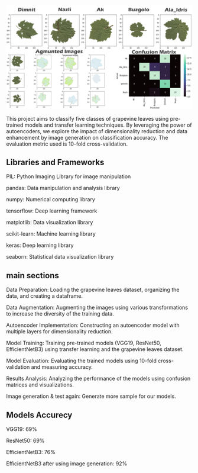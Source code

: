 <img src="https://github.com/mahyarmohammadimatin/Grapevine_Leaves_Classification/blob/main/pic.PNG">

This project aims to classify five classes of grapevine leaves using pre-trained models and transfer learning techniques.
By leveraging the power of autoencoders, we explore the impact of dimensionality reduction and data enhancement by image generation on classification accuracy.
The evaluation metric used is 10-fold cross-validation.

## Libraries and Frameworks

PIL: Python Imaging Library for image manipulation

pandas: Data manipulation and analysis library

numpy: Numerical computing library

tensorflow: Deep learning framework

matplotlib: Data visualization library

scikit-learn: Machine learning library

keras: Deep learning library

seaborn: Statistical data visualization library

## main sections

Data Preparation: Loading the grapevine leaves dataset, organizing the data, and creating a dataframe.

Data Augmentation: Augmenting the images using various transformations to increase the diversity of the training data.

Autoencoder Implementation: Constructing an autoencoder model with multiple layers for dimensionality reduction.

Model Training: Training pre-trained models (VGG19, ResNet50, EfficientNetB3) using transfer learning and the grapevine leaves dataset.

Model Evaluation: Evaluating the trained models using 10-fold cross-validation and measuring accuracy.

Results Analysis: Analyzing the performance of the models using confusion matrices and visualizations.

Image generation & test again: Generate more sample for our models.

## Models Accurecy
VGG19: 69%

ResNet50: 69%

EfficientNetB3: 76%

EfficientNetB3 after using image generation: 92%
